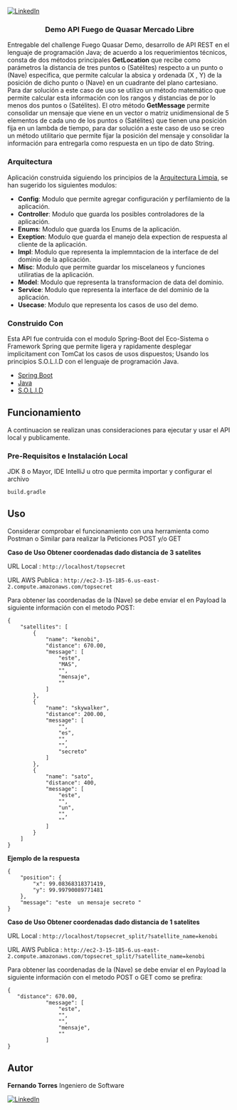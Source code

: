 [![LinkedIn][linkedin-shield]][linkedin-url]
<p style="text-align:justify">
  <h3 align="center">Demo API Fuego de Quasar Mercado Libre </h3>
  <p>
    Entregable del challenge  Fuego Quasar Demo, desarrollo de API REST en el lenguaje de programación Java; de acuerdo a los requerimientos técnicos, consta de dos métodos principales <b>GetLocation</b> que recibe como parámetros la distancia de tres puntos o (Satélites) respecto a un punto o (Nave) especifica, que permite calcular la absica y ordenada (X , Y) de la posición de dicho punto o (Nave) en un cuadrante del plano cartesiano.  Para dar solución a este caso de uso se utilizo un método matemático  que permite calcular esta información con los rangos y distancias de por lo menos dos puntos o (Satélites). 
    El otro método <b>GetMessage</b> permite consolidar un mensaje que viene en un vector o matriz unidimensional  de 5 elementos  de cada uno de los puntos o (Satélites) que tienen una posición fija en un lambda de tiempo, para dar solución a este caso de uso se creo un método utilitario que permite fijar la posición del mensaje y consolidar la información para entregarla como respuesta en un tipo de dato String. 
  </p>
</p>

### Arquitectura

Aplicación construida siguiendo los principios de la [Arquitectura Limpia](https://www.freecodecamp.org/news/a-quick-introduction-to-clean-architecture-990c014448d2/), se han 
sugerido los siguientes modulos:  

 - **Config**: Modulo que permite agregar configuración y perfilamiento de la aplicación.
 - **Controller**: Modulo que guarda los posibles controladores de la aplicación.
 - **Enums**: Modulo que guarda los Enums de la aplicación.
 - **Exeption**: Modulo que guarda el manejo dela expection de respuesta al cliente de la aplicación.
 - **Impl**: Modulo que representa la implemntacion de la interface de del dominio de la aplicación.
 - **Misc**: Modulo que permite guardar los miscelaneos y funciones utiliratias de la aplicación.
 - **Model**: Modulo que representa la transformacion de data del dominio.
 - **Service**: Modulo que representa la interface de del dominio de la aplicación.
 - **Usecase**: Modulo que representa los casos de uso del demo.
 


### Construido Con
Esta API fue contruida con el modulo Spring-Boot del Eco-Sistema o Framework Spring que permite ligera y rapidamente desplegar implicitament con TomCat los casos de usos dispuestos; Usando los principios S.O.L.I.D con el lenguaje de programación Java. 
* [Spring Boot](https://spring.io/)
* [Java](https://www.java.com/es/)
* [S.O.L.I.D](https://profile.es/blog/principios-solid-desarrollo-software-calidad/)


## Funcionamiento

A continuacion se realizan unas consideraciones para ejecutar y usar el API local y publicamente.

### Pre-Requisitos e Instalación Local

JDK 8 o Mayor, IDE IntelliJ u otro que permita importar y configurar el archivo   

```build.gradle```

## Uso
Considerar comprobar el funcionamiento con una herramienta como Postman o Similar para realizar la Peticiones POST y/o GET

<b>Caso de Uso Obtener coordenadas dado distancia de 3 satelites </b> 

URL Local :
```http://localhost/topsecret ```

URL AWS Publica  :
```http://ec2-3-15-185-6.us-east-2.compute.amazonaws.com/topsecret```

Para obtener las coordenadas de la (Nave) se debe enviar el en Payload la siguiente información con el metodo POST:

```
{
    "satellites": [
        {
            "name": "kenobi",
            "distance": 670.00,
            "message": [
                "este",
                "MAS",
                "",
                "mensaje",
                ""
            ]
        },
        {
            "name": "skywalker",
            "distance": 200.00,
            "message": [
                "",
                "es",
                "",
                "",
                "secreto"
            ]
        },
        {
            "name": "sato",
            "distance": 400,
            "message": [
                "este",
                "",
                "un",
                "",
                ""
            ]
        }
    ]
}
```
<b>Ejemplo de la respuesta</b> 
```
{
    "position": {
        "x": 99.08368318371419,
        "y": 99.99790089771481
    },
    "message": "este  un mensaje secreto "
}
```

<b>Caso de Uso Obtener coordenadas dado distancia de 1 satelites </b> 

URL Local :
```http://localhost/topsecret_split/?satellite_name=kenobi ```

URL AWS Publica  :
```http://ec2-3-15-185-6.us-east-2.compute.amazonaws.com/topsecret_split/?satellite_name=kenobi```

Para obtener las coordenadas de la (Nave) se debe enviar el en Payload la siguiente información con el metodo POST o GET como se prefira:

```
{
   "distance": 670.00,
            "message": [
                "este",
                "",
                "",
                "mensaje",
                ""
            ]
}
```

## Autor
 <b>Fernando Torres</b> Ingeniero de Software
 
[![LinkedIn][linkedin-shield]][linkedin-url]

<!-- MARKDOWN LINKS & IMAGES -->
<!-- https://www.markdownguide.org/basic-syntax/#reference-style-links -->
[contributors-shield]: https://img.shields.io/github/contributors/othneildrew/Best-README-Template.svg?style=flat-square
[contributors-url]: https://github.com/othneildrew/Best-README-Template/graphs/contributors
[forks-shield]: https://img.shields.io/github/forks/othneildrew/Best-README-Template.svg?style=flat-square
[forks-url]: https://github.com/othneildrew/Best-README-Template/network/members
[stars-shield]: https://img.shields.io/github/stars/othneildrew/Best-README-Template.svg?style=flat-square
[stars-url]: https://github.com/othneildrew/Best-README-Template/stargazers
[issues-shield]: https://img.shields.io/github/issues/othneildrew/Best-README-Template.svg?style=flat-square
[issues-url]: https://github.com/othneildrew/Best-README-Template/issues
[license-shield]: https://img.shields.io/github/license/othneildrew/Best-README-Template.svg?style=flat-square
[license-url]: https://github.com/othneildrew/Best-README-Template/blob/master/LICENSE.txt
[linkedin-shield]: https://img.shields.io/badge/-LinkedIn-black.svg?style=flat-square&logo=linkedin&colorB=555
[linkedin-url]: https://www.linkedin.com/in/ftorresx/
